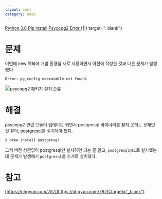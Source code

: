 ```yaml
---
layout: post
category: odoo
---
```


[Python 3.8 Pip Install Psycopg2 Error (1)](/no-access-please/python-3-8-pip-install-psycopg2-error-1){:target="_blank"}

# 문제

이번에 new 맥북에 개발 환경을 새로 세팅하면서 이전에 작성한 것과 다른 문제가 발생했다.

```bash
Error: pg_config executable not found.
```

![psycopg2 패키지 설치 오류](/no-access-please/assets/image/2021-08-12-python-3.8-pip-install-psycopg2-error-(2)/1.png)

# 해결

psycopg2 관련 모듈이 업데이트 되면서 postgresql 바이너리를 찾지 못하는 문제인 것 같아, postgresql을 설치해야 했다.

```bash
$ brew install postgresql
```

그저 버전 상관없이 postgresql만 설치하면 되는 줄 알고, `postgresql@11`로 설치했는데 문제가 발생해서 `postgresql`을 추가로 설치했다. 

# 참고

[https://ohgyun.com/787](https://ohgyun.com/787){:target="_blank"}